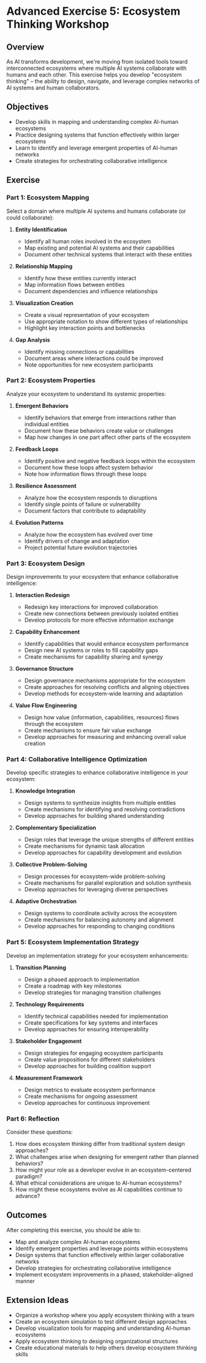 # Advanced Exercise 5: Ecosystem Thinking Workshop

## Overview

As AI transforms development, we're moving from isolated tools toward interconnected ecosystems where multiple AI systems collaborate with humans and each other. This exercise helps you develop "ecosystem thinking" – the ability to design, navigate, and leverage complex networks of AI systems and human collaborators.

## Objectives

- Develop skills in mapping and understanding complex AI-human ecosystems
- Practice designing systems that function effectively within larger ecosystems
- Learn to identify and leverage emergent properties of AI-human networks
- Create strategies for orchestrating collaborative intelligence

## Exercise

### Part 1: Ecosystem Mapping

Select a domain where multiple AI systems and humans collaborate (or could collaborate):

1. **Entity Identification**
   - Identify all human roles involved in the ecosystem
   - Map existing and potential AI systems and their capabilities
   - Document other technical systems that interact with these entities

2. **Relationship Mapping**
   - Identify how these entities currently interact
   - Map information flows between entities
   - Document dependencies and influence relationships

3. **Visualization Creation**
   - Create a visual representation of your ecosystem
   - Use appropriate notation to show different types of relationships
   - Highlight key interaction points and bottlenecks

4. **Gap Analysis**
   - Identify missing connections or capabilities
   - Document areas where interactions could be improved
   - Note opportunities for new ecosystem participants

### Part 2: Ecosystem Properties

Analyze your ecosystem to understand its systemic properties:

1. **Emergent Behaviors**
   - Identify behaviors that emerge from interactions rather than individual entities
   - Document how these behaviors create value or challenges
   - Map how changes in one part affect other parts of the ecosystem

2. **Feedback Loops**
   - Identify positive and negative feedback loops within the ecosystem
   - Document how these loops affect system behavior
   - Note how information flows through these loops

3. **Resilience Assessment**
   - Analyze how the ecosystem responds to disruptions
   - Identify single points of failure or vulnerability
   - Document factors that contribute to adaptability

4. **Evolution Patterns**
   - Analyze how the ecosystem has evolved over time
   - Identify drivers of change and adaptation
   - Project potential future evolution trajectories

### Part 3: Ecosystem Design

Design improvements to your ecosystem that enhance collaborative intelligence:

1. **Interaction Redesign**
   - Redesign key interactions for improved collaboration
   - Create new connections between previously isolated entities
   - Develop protocols for more effective information exchange

2. **Capability Enhancement**
   - Identify capabilities that would enhance ecosystem performance
   - Design new AI systems or roles to fill capability gaps
   - Create mechanisms for capability sharing and synergy

3. **Governance Structure**
   - Design governance mechanisms appropriate for the ecosystem
   - Create approaches for resolving conflicts and aligning objectives
   - Develop methods for ecosystem-wide learning and adaptation

4. **Value Flow Engineering**
   - Design how value (information, capabilities, resources) flows through the ecosystem
   - Create mechanisms to ensure fair value exchange
   - Develop approaches for measuring and enhancing overall value creation

### Part 4: Collaborative Intelligence Optimization

Develop specific strategies to enhance collaborative intelligence in your ecosystem:

1. **Knowledge Integration**
   - Design systems to synthesize insights from multiple entities
   - Create mechanisms for identifying and resolving contradictions
   - Develop approaches for building shared understanding

2. **Complementary Specialization**
   - Design roles that leverage the unique strengths of different entities
   - Create mechanisms for dynamic task allocation
   - Develop approaches for capability development and evolution

3. **Collective Problem-Solving**
   - Design processes for ecosystem-wide problem-solving
   - Create mechanisms for parallel exploration and solution synthesis
   - Develop approaches for leveraging diverse perspectives

4. **Adaptive Orchestration**
   - Design systems to coordinate activity across the ecosystem
   - Create mechanisms for balancing autonomy and alignment
   - Develop approaches for responding to changing conditions

### Part 5: Ecosystem Implementation Strategy

Develop an implementation strategy for your ecosystem enhancements:

1. **Transition Planning**
   - Design a phased approach to implementation
   - Create a roadmap with key milestones
   - Develop strategies for managing transition challenges

2. **Technology Requirements**
   - Identify technical capabilities needed for implementation
   - Create specifications for key systems and interfaces
   - Develop approaches for ensuring interoperability

3. **Stakeholder Engagement**
   - Design strategies for engaging ecosystem participants
   - Create value propositions for different stakeholders
   - Develop approaches for building coalition support

4. **Measurement Framework**
   - Design metrics to evaluate ecosystem performance
   - Create mechanisms for ongoing assessment
   - Develop approaches for continuous improvement

### Part 6: Reflection

Consider these questions:
1. How does ecosystem thinking differ from traditional system design approaches?
2. What challenges arise when designing for emergent rather than planned behaviors?
3. How might your role as a developer evolve in an ecosystem-centered paradigm?
4. What ethical considerations are unique to AI-human ecosystems?
5. How might these ecosystems evolve as AI capabilities continue to advance?

## Outcomes

After completing this exercise, you should be able to:
- Map and analyze complex AI-human ecosystems
- Identify emergent properties and leverage points within ecosystems
- Design systems that function effectively within larger collaborative networks
- Develop strategies for orchestrating collaborative intelligence
- Implement ecosystem improvements in a phased, stakeholder-aligned manner

## Extension Ideas

- Organize a workshop where you apply ecosystem thinking with a team
- Create an ecosystem simulation to test different design approaches
- Develop visualization tools for mapping and understanding AI-human ecosystems
- Apply ecosystem thinking to designing organizational structures
- Create educational materials to help others develop ecosystem thinking skills

